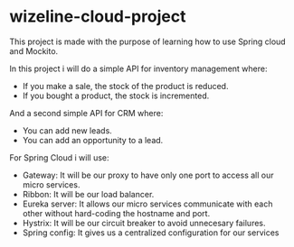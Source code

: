 # wizeline-cloud-project
This project is made with the purpose of learning how to use Spring cloud and Mockito.

In this project i will do a simple API for inventory management where:
  - If you make a sale, the stock of the product is reduced.
  - If you bought a product, the stock is incremented.

And a second simple API for CRM where:
  - You can add new leads.
  - You can add an opportunity to a lead.

For Spring Cloud i will use:
  - Gateway: It will be our proxy to have only one port to access all our micro services.
  - Ribbon: It will be our load balancer.
  - Eureka server: It allows our micro services communicate with each other without hard-coding the hostname and port.
  - Hystrix: It will be our circuit breaker to avoid unnecesary failures.
  - Spring config: It gives us a centralized configuration for our services
